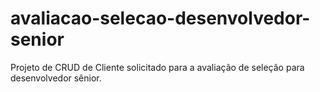 # avaliacao-selecao-desenvolvedor-senior
Projeto de CRUD de Cliente solicitado para a avaliação de seleção para desenvolvedor sênior.
